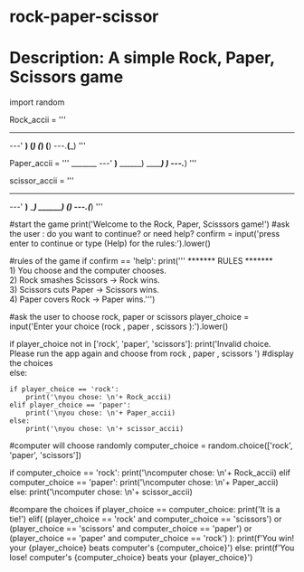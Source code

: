 # rock-paper-scissor
# Description: A simple Rock, Paper, Scissors game
import random

Rock_accii = '''
   _______
---'   ____)
      (_____)
      (_____)
      (____)
---.__(___)
'''

Paper_accii = '''
    _______
---'    ____)____
           ______)
          _______)
         _______)
---.__________)
'''

scissor_accii = '''
   _______
---'   ____)____
          ______)
       __________)
      (____)
---.__(___)
'''

#start the game
print('Welcome to the Rock, Paper, Scisssors game!')
#ask the user : do you want to continue? or need help?
confirm = input('press enter to continue or type (Help) for the rules:').lower()

#rules of the game
if confirm == 'help':
    print('''
          ******* RULES *******  
          1) You choose and the computer chooses.  
          2) Rock smashes Scissors -> Rock wins.  
          3) Scissors cuts Paper -> Scissors wins.  
          4) Paper covers Rock -> Paper wins.''')
    

#ask the user to choose rock, paper or scissors
player_choice = input('Enter your choice (rock , paper , scissors ):').lower()

if player_choice not in ['rock', 'paper', 'scissors']:
    print('Invalid choice. Please run the app again and choose from rock , paper , scissors ')
#display the choices   
else:

    if player_choice == 'rock':
        print('\nyou chose: \n'+ Rock_accii)
    elif player_choice == 'paper':
        print('\nyou chose: \n'+ Paper_accii)    
    else:
        print('\nyou chose: \n'+ scissor_accii)    

#computer will choose randomly
computer_choice = random.choice(['rock', 'paper', 'scissors'])    

if computer_choice == 'rock':
    print('\ncomputer chose: \n'+ Rock_accii)
elif computer_choice == 'paper':
    print('\ncomputer chose: \n'+ Paper_accii)
else:
    print('\ncomputer chose: \n'+ scissor_accii)        

#compare the choices
if player_choice == computer_choice:
    print('It is a tie!')
elif(
    (player_choice == 'rock' and computer_choice == 'scissors') or 
    (player_choice == 'scissors' and computer_choice == 'paper') or
    (player_choice == 'paper' and computer_choice == 'rock')
):
    print(f'You win! your {player_choice} beats computer\'s {computer_choice}')
else:
    print(f'You lose! computer\'s {computer_choice} beats your {player_choice}')        
